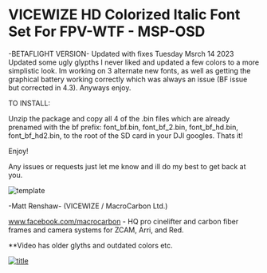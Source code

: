 # VICEWIZE HD Colorized Italic Font Set For FPV-WTF - MSP-OSD #

-BETAFLIGHT VERSION- Updated with fixes Tuesday Msrch 14 2023
Updated some ugly glypths I never liked and updated a few colors to a more simplistic look. Im working on 3 alternate new fonts, as well as getting the graphical battery working correctly which was always an issue (BF issue but corrected in 4.3). Anyways enjoy.

TO INSTALL:

Unzip the package and copy all 4 of the .bin files which are already prenamed with the bf prefix: font_bf.bin, font_bf_2.bin, font_bf_hd.bin, font_bf_hd2.bin, to the root of the SD card in your DJI googles. Thats it!

Enjoy!


Any issues or requests just let me know and ill do my best to get back at you.

<img src="https://i.ibb.co/yyLqjY2/template.png" alt="template" border="0"></a>


-Matt Renshaw- (VICEWIZE / MacroCarbon Ltd.)

www.facebook.com/macrocarbon - HQ pro cinelifter and carbon fiber frames and camera systems for ZCAM, Arri, and Red.

**Video has older glyths and outdated colors etc.

<a href="https://youtu.be/m3WGv7iVUF8"><img src="https://i.ibb.co/d06p894/title.png" alt="title" border="0"></a>
